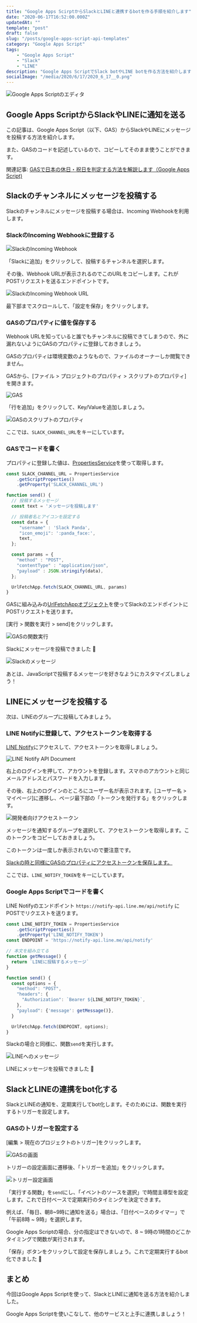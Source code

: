 ```yaml
---
title: "Google Apps ScirptからSlackとLINEと連携するbotを作る手順を紹介します"
date: "2020-06-17T16:52:00.000Z"
updatedAt: ""
template: "post"
draft: false
slug: "/posts/google-apps-script-api-templates"
category: "Google Apps Script"
tags:
    - "Google Apps Script"
    - "Slack"
    - "LINE"
description: "Google Apps ScriptでSlack botやLINE botを作る方法を紹介します。"
socialImage: "/media/2020/6/17/2020_6_17__0.png"
---
```


![Google Apps Scriptのエディタ](/media/2020/6/17/2020_6_17__0.png)

## Google Apps ScriptからSlackやLINEに通知を送る
この記事は、Google Apps Script（以下、GAS）からSlackやLINEにメッセージを投稿する方法を紹介します。

また、GASのコードを記述しているので、コピーしてそのまま使うことができます。

関連記事: [GASで日本の休日・祝日を判定する方法を解説します（Google Apps Script)](/posts/judge-holiday-in-japan-by-google-apps-script)

## Slackのチャンネルにメッセージを投稿する
Slackのチャンネルにメッセージを投稿する場合は、Incoming Webhookを利用します。

### SlackのIncoming Webhookに登録する
![SlackのIncoming Webhook](/media/2020/6/17/2020_6_17__1.png)

「Slackに追加」をクリックして、投稿するチャンネルを選択します。

その後、Webhook URLが表示されるのでこのURLをコピーします。これがPOSTリクエストを送るエンドポイントです。

![SlackのIncoming Webhook URL](/media/2020/6/17/2020_6_17__2.png)

最下部までスクロールして、「設定を保存」をクリックします。

### GASのプロパティに値を保存する
Webhook URLを知っていると誰でもチャンネルに投稿できてしまうので、外に漏れないようにGASのプロパティに登録しておきましょう。

GASのプロパティは環境変数のようなもので、ファイルのオーナーしか閲覧できません。

GASから、[ファイル > プロジェクトのプロパティ > スクリプトのプロパティ]を開きます。

![GAS](/media/2020/6/17/2020_6_17__3.png)

「行を追加」をクリックして、Key/Valueを追加しましょう。

![GASのスクリプトのプロパティ](/media/2020/6/17/2020_6_17__4.png)

ここでは、`SLACK_CHANNEL_URL`をキーにしています。

### GASでコードを書く
プロパティに登録した値は、[PropertiesService](https://developers.google.com/apps-script/reference/properties/properties-service)を使って取得します。

```js
const SLACK_CHANNEL_URL = PropertiesService
    .getScriptProperties()
    .getProperty('SLACK_CHANNEL_URL')

function send() {
  // 投稿するメッセージ
  const text = 'メッセージを投稿します'

  // 投稿者名とアイコンを設定する
  const data = {
     "username" : 'Slack Panda',
     "icon_emoji": ':panda_face:',
     text,
  };

  const params = {
    "method" : "POST",
    "contentType" : "application/json",
    "payload" : JSON.stringify(data),
  };

  UrlFetchApp.fetch(SLACK_CHANNEL_URL, params)
}
```

GASに組み込みの[UrlFetchAppオブジェクト](https://developers.google.com/apps-script/reference/url-fetch/url-fetch-app)を使ってSlackのエンドポイントにPOSTリクエストを送ります。

[実行 > 関数を実行 > send]をクリックします。

![GASの関数実行](/media/2020/6/17/2020_6_17__5.png)

Slackにメッセージを投稿できました 🎉

![Slackのメッセージ](/media/2020/6/17/2020_6_17__6.png)

あとは、JavaScriptで投稿するメッセージを好きなようにカスタマイズしましょう！

## LINEにメッセージを投稿する
次は、LINEのグループに投稿してみましょう。

### LINE Notifyに登録して、アクセストークンを取得する
[LINE Notify](https://notify-bot.line.me/ja/)にアクセスして、アクセストークンを取得しましょう。

![LINE Notify API Document](/media/2020/6/17/2020_6_17__7.png)

右上のログインを押して、アカウントを登録します。スマホのアカウントと同じメールアドレスとパスワードを入力します。

その後、右上のログインのところにユーザー名が表示されます。[ユーザー名 > マイページ]に遷移し、ページ最下部の「トークンを発行する」をクリックします。

![開発者向けアクセストークン](/media/2020/6/17/2020_6_17__8.png)

メッセージを通知するグループを選択して、アクセストークンを取得します。このトークンをコピーしておきましょう。

このトークンは一度しか表示されないので要注意です。

[Slackの時と同様にGASのプロパティにアクセストークンを保存します。](/posts/google-apps-script-api-templates/#GASのプロパティに値を保存する)

ここでは、`LINE_NOTIFY_TOKEN`をキーにしています。

### Google Apps Scriptでコードを書く
LINE Notifyのエンドポイント `https://notify-api.line.me/api/notify` にPOSTでリクエストを送ります。

```js
const LINE_NOTIFY_TOKEN = PropertiesService
    .getScriptProperties()
    .getProperty('LINE_NOTIFY_TOKEN')
const ENDPOINT = 'https://notify-api.line.me/api/notify'

// 本文を組み立てる
function getMessage() {
  return `LINEに投稿するメッセージ`
}

function send() {
  const options = {
    "method": "POST",
    "headers": {
      "Authorization": `Bearer ${LINE_NOTIFY_TOKEN}`,
    },
    "payload": {'message': getMessage()},
  }

  UrlFetchApp.fetch(ENDPOINT, options);
}
```

Slackの場合と同様に、関数`send`を実行します。

![LINEへのメッセージ](/media/2020/6/17/2020_6_17__9.png)

LINEにメッセージを投稿できました 🎉


## SlackとLINEの連携をbot化する
SlackとLINEの通知を、定期実行してbot化します。そのためには、関数を実行するトリガーを設定します。

### GASのトリガーを設定する
[編集 > 現在のプロジェクトのトリガー]をクリックします。

![GASの画面](/media/2020/6/17/2020_6_17__10.png)

トリガーの設定画面に遷移後、「トリガーを追加」をクリックします。

![トリガー設定画面](/media/2020/6/17/2020_6_17__11.png)

「実行する関数」を`send`にし、「イベントのソースを選択」で時間主導型を設定します。これで日付ベースで定期実行のタイミングを決定できます。

例えば、「毎日、朝8~9時に通知を送る」場合は、「日付ベースのタイマー」で「午前8時 ~ 9時」を選択します。

Google Apps Scriptの場合、分の指定はできないので、8 ~ 9時の1時間のどこかタイミングで関数が実行されます。

「保存」ボタンをクリックして設定を保存しましょう。これで定期実行するbot化できました 🎉

## まとめ
今回はGoogle Apps Scriptを使って、SlackとLINEに通知を送る方法を紹介しました。

Google Apps Scriptを使いこなして、他のサービスと上手に連携しましょう！
